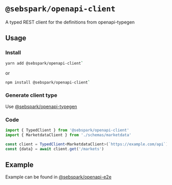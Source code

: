 # `@sebspark/openapi-client`

A typed REST client for the definitions from openapi-typegen

## Usage

### Install

```zsh
yarn add @sebspark/openapi-client`
```

or

```zsh
npm install @sebspark/openapi-client`
```

### Generate client type

Use [@sebspark/openapi-typegen](../packages/openapi-typegen)

### Code

```typescript
import { TypedClient } from '@sebspark/openapi-client'
import { MarketdataClient } from './schemas/marketdata'

const client = TypedClient<MarketdataClient>(`https://example.com/api`)
const {data} = await client.get('/markets')
```

## Example

Example can be found in [@sebspark/openapi-e2e](../packages/openapi-e2e)
